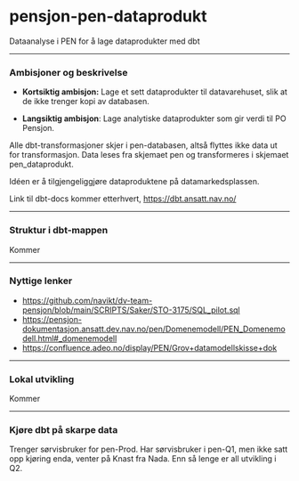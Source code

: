 # pensjon-pen-dataprodukt
Dataanalyse i PEN for å lage dataprodukter med dbt


---

### Ambisjoner og beskrivelse

- **Kortsiktig ambisjon:** Lage et sett dataprodukter til datavarehuset, slik at de ikke trenger kopi av databasen.

- **Langsiktig ambisjon**: Lage analytiske dataprodukter som gir verdi til PO Pensjon.


Alle dbt-transformasjoner skjer i pen-databasen, altså flyttes ikke data ut for transformasjon.
Data leses fra skjemaet pen og transformeres i skjemaet pen_dataprodukt.

Idéen er å tilgjengeliggjøre dataproduktene på datamarkedsplassen.

Link til dbt-docs kommer etterhvert, https://dbt.ansatt.nav.no/


---

### Struktur i dbt-mappen

Kommer

---

### Nyttige lenker

- https://github.com/navikt/dv-team-pensjon/blob/main/SCRIPTS/Saker/STO-3175/SQL_pilot.sql 
- https://pensjon-dokumentasjon.ansatt.dev.nav.no/pen/Domenemodell/PEN_Domenemodell.html#_domenemodell
- https://confluence.adeo.no/display/PEN/Grov+datamodellskisse+dok 


---

### Lokal utvikling

Kommer

---

### Kjøre dbt på skarpe data

Trenger sørvisbruker for pen-Prod. 
Har sørvisbruker i pen-Q1, men ikke satt opp kjøring enda, venter på Knast fra Nada.
Enn så lenge er all utvikling i Q2.
